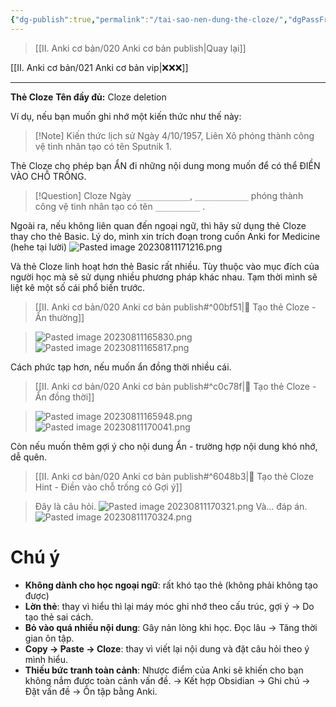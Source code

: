 ```yaml
---
{"dg-publish":true,"permalink":"/tai-sao-nen-dung-the-cloze/","dgPassFrontmatter":true}
---
```


> [[II. Anki cơ bản/020 Anki cơ bản publish\|Quay lại]]

[[II. Anki cơ bản/021 Anki cơ bản vip\|❌❌❌]]

---

**Thẻ Cloze**
**Tên đầy đủ:** Cloze deletion

Ví dụ, nếu bạn muốn ghi nhớ một kiến thức như thế này:

> [!Note] Kiến thức lịch sử
> Ngày 4/10/1957, Liên Xô phóng thành công vệ tinh nhân tạo có tên Sputnik 1.

Thẻ Cloze cho phép bạn ẨN đi những nội dung mong muốn để có thể ĐIỀN VÀO CHỖ TRỐNG.

> [!Question] Cloze
> Ngày  `____________`, `____________` phóng thành công vệ tinh nhân tạo có tên `__________` .

Ngoài ra, nếu không liên quan đến ngoại ngữ, thì hãy sử dụng thẻ Cloze thay cho thẻ Basic.
Lý do, mình xin trích đoạn trong cuốn Anki for Medicine (hehe tại lười)
![Pasted image 20230811171216.png](/img/user/Y.%20Files/Pasted%20image%2020230811171216.png)

Và thẻ Cloze linh hoạt hơn thẻ Basic rất nhiều.
Tùy thuộc vào mục đích của người học mà sẽ sử dụng nhiều phương pháp khác nhau.
Tạm thời mình sẽ liệt kê một số cái phổ biến trước.


> [[II. Anki cơ bản/020 Anki cơ bản publish#^00bf51\|👑 Tạo thẻ Cloze - Ẩn thường]]

> ![Pasted image 20230811165830.png](/img/user/Y.%20Files/Pasted%20image%2020230811165830.png)
> ![Pasted image 20230811165817.png](/img/user/Y.%20Files/Pasted%20image%2020230811165817.png)

Cách phức tạp hơn, nếu muốn ẩn đồng thời nhiều cái.

> [[II. Anki cơ bản/020 Anki cơ bản publish#^c0c78f\|👑 Tạo thẻ Cloze - Ẩn đồng thời]]

> ![Pasted image 20230811165948.png](/img/user/Y.%20Files/Pasted%20image%2020230811165948.png)
> ![Pasted image 20230811170041.png](/img/user/Y.%20Files/Pasted%20image%2020230811170041.png)

Còn nếu muốn thêm gợi ý cho nội dung Ẩn - trường hợp nội dung khó nhớ, dễ quên.

> [[II. Anki cơ bản/020 Anki cơ bản publish#^6048b3\|👑 Tạo thẻ Cloze Hint - Điền vào chỗ trống có Gợi ý]]

> Đây là câu hỏi.
> ![Pasted image 20230811170321.png](/img/user/Y.%20Files/Pasted%20image%2020230811170321.png)
> Và... đáp án.
> ![Pasted image 20230811170324.png](/img/user/Y.%20Files/Pasted%20image%2020230811170324.png)

# Chú ý

- **Không dành cho học ngoại ngữ**: rất khó tạo thẻ (không phải không tạo được)
- **Lờn thẻ**: thay vì hiểu thì lại máy móc ghi nhớ theo cấu trúc, gợi ý  → Do tạo thẻ sai cách.
- **Bỏ vào quá nhiều nội dung**: Gây nản lòng khi học. Đọc lâu → Tăng thời gian ôn tập.
- **Copy → Paste → Cloze**: thay vì viết lại nội dung và đặt câu hỏi theo ý mình hiểu.
- **Thiếu bức tranh toàn cảnh**: Nhược điểm của Anki sẽ khiến cho bạn không nắm được toàn cảnh vấn đề. → Kết hợp Obsidian → Ghi chú → Đặt vấn đề → Ôn tập bằng Anki.
